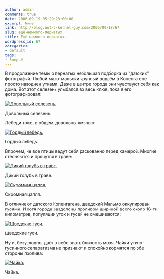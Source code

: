 ```yaml
---
author: admin
comments: true
date: 2006-09-19 05:29:23+00:00
excerpt: None
link: http://blog.not-a-kernel-guy.com/2006/09/18/67
slug: ещё-немного-пернатых
title: Ещё немного пернатых.
wordpress_id: 67
categories:
- default
tags:
- Зверьё
---
```


В продолжение темы о пернатых небольшая подборка из "датских" фотографий. Любой мало-мальски крупный водоём в Копенгагене просто наводнен утками. Даже в центре города они чувствуют себя как дома. Вот этот селезень улыбался во весь клюв, пока я его фотографировал:



[![Довольный селезень.](http://blog.not-a-kernel-guy.com/wp-content/uploads/2006/09/IMG_0480.thumbnail.jpg)](http://blog.not-a-kernel-guy.com/wp-content/uploads/2006/09/IMG_0480.jpg)

Довольный селезень.



Лебеди тоже, в общем, довольны жизнью:



[![Гордый лебедь.](http://blog.not-a-kernel-guy.com/wp-content/uploads/2006/09/IMG_0505.thumbnail.jpg)](http://blog.not-a-kernel-guy.com/wp-content/uploads/2006/09/IMG_0505.jpg)

Гордый лебедь.



Впрочем, не все птицы ведут себя раскованно перед камерой. Многие стесняются и прячутся в траве:



[![Дикий голубь в траве.](http://blog.not-a-kernel-guy.com/wp-content/uploads/2006/09/IMG_0102.thumbnail.jpg)](http://blog.not-a-kernel-guy.com/wp-content/uploads/2006/09/IMG_0102.jpg)

Дикий голубь в траве.





[![Скромная цапля.](http://blog.not-a-kernel-guy.com/wp-content/uploads/2006/09/IMG_0119.thumbnail.jpg)](http://blog.not-a-kernel-guy.com/wp-content/uploads/2006/09/IMG_0119.jpg)

Скромная цапля.



В отличие от датского Копенгагена, шведский Мальмо оккупирован гусями. И хотя города разделены проливом шириной всего около 16-ти километров, популяции уток и гусей не смешиваются:



[![Шведские гуси.](http://blog.not-a-kernel-guy.com/wp-content/uploads/2006/09/IMG_0260.thumbnail.jpg)](http://blog.not-a-kernel-guy.com/wp-content/uploads/2006/09/IMG_0260.jpg)

Шведские гуси.



Ну и, безусловно, даёт о себе знать близость моря. Чайки утино-гусинного сепаратизма не признают и спокойно кормятся по обе стороны пролива:



[![Чайка.](http://blog.not-a-kernel-guy.com/wp-content/uploads/2006/09/IMG_0512.thumbnail.jpg)](http://blog.not-a-kernel-guy.com/wp-content/uploads/2006/09/IMG_0512.jpg)

Чайка.




